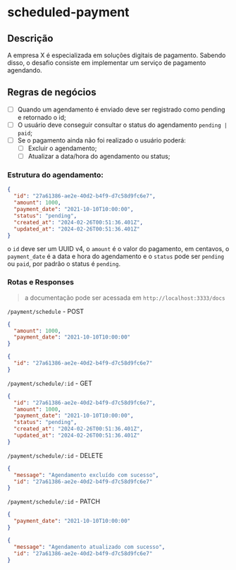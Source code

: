 # scheduled-payment

## Descrição
A empresa X é especializada em soluções digitais de pagamento. Sabendo disso, o desafio
consiste em implementar um serviço de pagamento agendando.

## Regras de negócios

- [ ] Quando um agendamento é enviado deve ser registrado como pending e retornado o id;
- [ ] O usuário deve conseguir consultar o status do agendamento `pending | paid`;
- [ ] Se o pagamento ainda não foi realizado o usuário poderá:
    - [ ] Excluir o agendamento;
    - [ ] Atualizar a data/hora do agendamento ou status;

### Estrutura do agendamento:

```json
{
  "id": "27a61386-ae2e-40d2-b4f9-d7c58d9fc6e7",
  "amount": 1000,
  "payment_date": "2021-10-10T10:00:00",
  "status": "pending",
  "created_at": "2024-02-26T00:51:36.401Z",
  "updated_at": "2024-02-26T00:51:36.401Z"
}
```

o `id` deve ser um UUID v4, o `amount` é o valor do pagamento, em  centavos, o `payment_date` é a data e hora do agendamento e o `status` pode ser `pending` ou `paid`, por padrão o status é `pending`.

### Rotas e Responses
> a documentação pode ser acessada em `http://localhost:3333/docs`


 `/payment/schedule` - POST
```json
{
  "amount": 1000,
  "payment_date": "2021-10-10T10:00:00"
}
```

```json
{
  "id": "27a61386-ae2e-40d2-b4f9-d7c58d9fc6e7"
}
```

`/payment/schedule/:id` - GET
```json
{
  "id": "27a61386-ae2e-40d2-b4f9-d7c58d9fc6e7",
  "amount": 1000,
  "payment_date": "2021-10-10T10:00:00",
  "status": "pending",
  "created_at": "2024-02-26T00:51:36.401Z",
  "updated_at": "2024-02-26T00:51:36.401Z"
}
```

`/payment/schedule/:id` - DELETE
```json
{
  "message": "Agendamento excluído com sucesso",
  "id": "27a61386-ae2e-40d2-b4f9-d7c58d9fc6e7"
}
```

`/payment/schedule/:id` - PATCH
```json
{
  "payment_date": "2021-10-10T10:00:00"
}
```

```json
{
  "message": "Agendamento atualizado com sucesso",
  "id": "27a61386-ae2e-40d2-b4f9-d7c58d9fc6e7"
}
```
